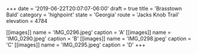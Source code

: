 +++
date = '2019-06-22T20:07:07-06:00'
draft = true
title = 'Brasstown Bald'
category = 'highpoint'
state = 'Georgia'
route = 'Jacks Knob Trail'
elevation = 4784


[[images]]
name = 'IMG_0296.jpeg'
caption = 'A'
[[images]]
name = 'IMG_0290.jpeg'
caption = 'B'
[[images]]
name = 'IMG_0298.jpeg'
caption = 'C'
[[images]]
name = 'IMG_0295.jpeg'
caption = 'D'
+++

